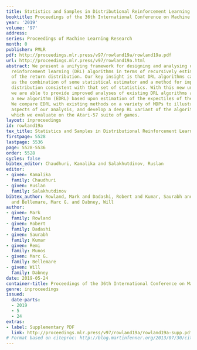 ```yaml
---
title: Statistics and Samples in Distributional Reinforcement Learning
booktitle: Proceedings of the 36th International Conference on Machine Learning
year: '2019'
volume: '97'
address: 
series: Proceedings of Machine Learning Research
month: 0
publisher: PMLR
pdf: http://proceedings.mlr.press/v97/rowland19a/rowland19a.pdf
url: http://proceedings.mlr.press/v97/rowland19a.html
abstract: We present a unifying framework for designing and analysing distributional
  reinforcement learning (DRL) algorithms in terms of recursively estimating statistics
  of the return distribution. Our key insight is that DRL algorithms can be decomposed
  as the combination of some statistical estimator and a method for imputing a return
  distribution consistent with that set of statistics. With this new understanding,
  we are able to provide improved analyses of existing DRL algorithms as well as construct
  a new algorithm (EDRL) based upon estimation of the expectiles of the return distribution.
  We compare EDRL with existing methods on a variety of MDPs to illustrate concrete
  aspects of our analysis, and develop a deep RL variant of the algorithm, ER-DQN,
  which we evaluate on the Atari-57 suite of games.
layout: inproceedings
id: rowland19a
tex_title: Statistics and Samples in Distributional Reinforcement Learning
firstpage: 5528
lastpage: 5536
page: 5528-5536
order: 5528
cycles: false
bibtex_editor: Chaudhuri, Kamalika and Salakhutdinov, Ruslan
editor:
- given: Kamalika
  family: Chaudhuri
- given: Ruslan
  family: Salakhutdinov
bibtex_author: Rowland, Mark and Dadashi, Robert and Kumar, Saurabh and Munos, Remi
  and Bellemare, Marc G. and Dabney, Will
author:
- given: Mark
  family: Rowland
- given: Robert
  family: Dadashi
- given: Saurabh
  family: Kumar
- given: Remi
  family: Munos
- given: Marc G.
  family: Bellemare
- given: Will
  family: Dabney
date: 2019-05-24
container-title: Proceedings of the 36th International Conference on Machine Learning
genre: inproceedings
issued:
  date-parts:
  - 2019
  - 5
  - 24
extras:
- label: Supplementary PDF
  link: http://proceedings.mlr.press/v97/rowland19a/rowland19a-supp.pdf
# Format based on citeproc: http://blog.martinfenner.org/2013/07/30/citeproc-yaml-for-bibliographies/
---
```

